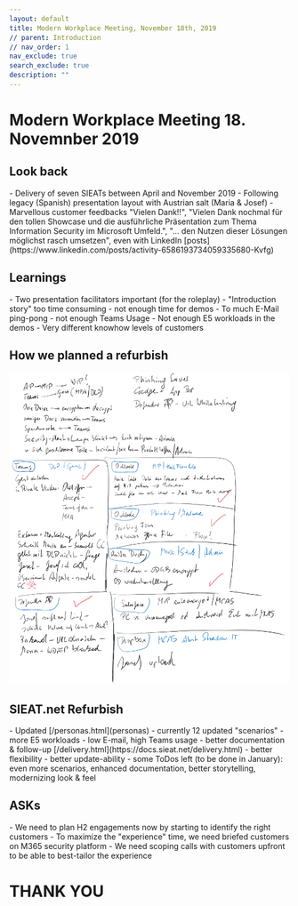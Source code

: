 ```yaml
---
layout: default
title: Modern Workplace Meeting, November 18th, 2019
// parent: Introduction
// nav_order: 1
nav_exclude: true
search_exclude: true
description: ""
---
```


# Modern Workplace Meeting 18. Novemnber 2019

## Look back
<div class="code-example" markdown="1">
- Delivery of seven SIEATs between April and November 2019
- Following legacy (Spanish) presentation layout with Austrian salt (Maria & Josef)
- Marvellous customer feedbacks "Vielen Dank!!", "Vielen Dank nochmal für den tollen Showcase und die ausführliche Präsentation zum Thema Information Security im Microsoft Umfeld.", "... den Nutzen dieser Lösungen möglichst rasch umsetzen", even with LinkedIn [posts](https://www.linkedin.com/posts/activity-6586193734059335680-Kvfg)
</div>

## Learnings
<div class="code-example" markdown="1">
- Two presentation facilitators important (for the roleplay)
- "Introduction story" too time consuming - not enough time for demos
- To much E-Mail ping-pong - not enough Teams Usage
- Not enough E5 workloads in the demos
- Very different knowhow levels of customers
</div>


## How we planned a refurbish
![](/assets/images/planning.png "Planning Whiteboard")


## SIEAT.net Refurbish
<div class="code-example" markdown="1">
- Updated [/personas.html](personas)
- currently 12 updated "scenarios"
- more E5 workloads
- low E-mail, high Teams usage
- better documentation & follow-up [/delivery.html](https://docs.sieat.net/delivery.html)
- better flexibility
- better update-ability
- some ToDos left (to be done in January): even more scenarios, enhanced documentation, better storytelling, modernizing look & feel
</div>


## ASKs
<div class="code-example" markdown="1">
- We need to plan H2 engagements now by starting to identify the right customers
- To maximize the "experience" time, we need briefed customers on M365 security platform
- We need scoping calls with customers upfront to be able to best-tailor the experience
</div>

# THANK YOU